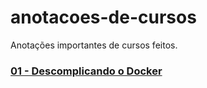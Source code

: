 # anotacoes-de-cursos
Anotações importantes de cursos feitos.


### [01 - Descomplicando o Docker](https://github.com/IsabellaMacedo/anotacoes-de-cursos/blob/main/descomplicando-docker-anotacoes.md)
